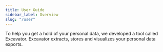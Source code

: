 ```yaml
---
title: User Guide
sidebar_label: Overview
slug: "/user"
---
```


To help you get a hold of your personal data, we developed a tool called Excavator. Excavator extracts, stores and visualizes your personal data exports. 
